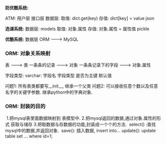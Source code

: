 **防优酷系统:**

ATM:
    用户层
    接口层
    数据层:
        取值: dict.get(key)
        存值: dict[key] = value
        json

**选课系统:**
    数据层:
        models
        取值: 对象.属性
        存值: 对象.属性 = 属性值
        pickle

**优酷系统:**
    数据层
        ORM ---> MySQL

### ORM: 对象关系映射

表 ---> 类
一条条的记录 ---> 对象
一条条记录下的字段 ---> 对象.属性

字段类型:
    varchar:
        字段名
        字段类型
        是否为主键
        默认值


问题1: 所有表类都要写__init__, 继承一个父类
问题2: 可以接收任意个数以及任意名字的关键字参数. 继承python中的字典对象.

### **ORM: 封装的目的**

​    1.把mysql表里面数据映射到 表模型中.
​    2.把mysql返回的数据,通过对象.属性的形式 获取与储存
​    3.把取数据与存数据的功能,封装成一个个的方法.
​        select() :查找mysql中的数据,并返回对象.
​        save(): 插入数据, insert into...
​        update(): update table set ... where id=1;










